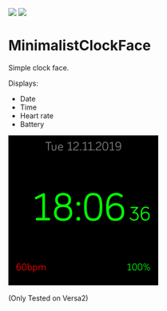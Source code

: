[![](https://img.shields.io/badge/Fitbit%20App%20Gallery-%2300B0B9?style=flat-square&logo=fitbit&logoColor=white)](https://gallery.fitbit.com/details/26aeae50-2c70-4a60-8503-8ba2c730082f) 
[![](https://img.shields.io/github/license/OSSClockApps/MinimalistClockFace.svg)](https://github.com/OSSClockApps/MinimalistClockFace/blob/master/LICENSE) 

# MinimalistClockFace

Simple clock face.

Displays:
- Date
- Time
- Heart rate
- Battery

![Screenshot](/screenshot.png)

(Only Tested on Versa2)
